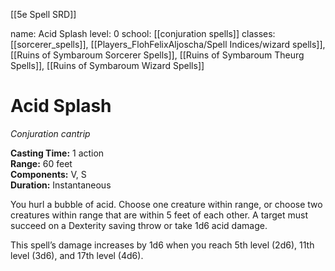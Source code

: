 [[5e Spell SRD]]

name: Acid Splash
level: 0
school: [[conjuration spells]]
classes: [[sorcerer_spells]],  [[Players_FlohFelixAljoscha/Spell Indices/wizard spells]], [[Ruins of Symbaroum Sorcerer Spells]], [[Ruins of Symbaroum Theurg Spells]], [[Ruins of Symbaroum Wizard Spells]]

# Acid Splash 
_Conjuration cantrip_

**Casting Time:** 1 action  
**Range:** 60 feet  
**Components:** V, S  
**Duration:** Instantaneous  

You hurl a bubble of acid. Choose one creature within range, or choose two creatures within range that are within 5 feet of each other. A target must succeed on a Dexterity saving throw or take 1d6 acid damage. 

This spell’s damage increases by 1d6 when you reach 5th level (2d6), 11th level (3d6), and 17th level (4d6).

